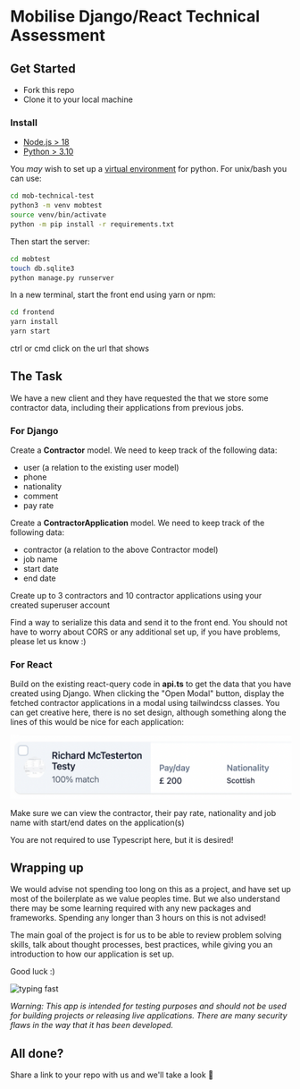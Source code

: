 # Mobilise Django/React Technical Assessment

## Get Started

- Fork this repo
- Clone it to your local machine
  
### Install

- [Node.js > 18](https://nodejs.org/en/download/current/)
- [Python > 3.10](https://www.python.org/downloads/release/python-3108/)


You *may* wish to set up a [virtual environment](https://docs.python.org/3/library/venv.html) for python. For unix/bash you can use:
```bash
cd mob-technical-test
python3 -m venv mobtest
source venv/bin/activate
python -m pip install -r requirements.txt
```

Then start the server:
```bash
cd mobtest
touch db.sqlite3
python manage.py runserver
```

In a new terminal, start the front end using yarn or npm:

```bash
cd frontend
yarn install
yarn start
```

ctrl or cmd click on the url that shows


## The Task

We have a new client and they have requested the that we store some contractor data, including their applications from previous jobs.

### For Django

Create a **Contractor** model. We need to keep track of the following data:
- user (a relation to the existing user model)
- phone
- nationality
- comment
- pay rate

Create a **ContractorApplication** model. We need to keep track of the following data:
- contractor (a relation to the above Contractor model)
- job name
- start date
- end date


Create up to 3 contractors and 10 contractor applications using your created superuser account

Find a way to serialize this data and send it to the front end. You should not have to worry about CORS or any additional set up, if you have problems, please let us know :)


### For React

Build on the existing react-query code in **api.ts** to get the data that you have created using Django. When clicking the "Open Modal" button, display the fetched contractor applications in a modal using tailwindcss classes. You can get creative here, there is no set design, although something along the lines of this would be nice for each application:

![design](./mobtest/design.png)

Make sure we can view the contractor, their pay rate, nationality and job name with start/end dates on the application(s)

You are not required to use Typescript here, but it is desired!

## Wrapping up

We would advise not spending too long on this as a project, and have set up most of the boilerplate as we value peoples time. But we also understand there may be some learning required with any new packages and frameworks. Spending any longer than 3 hours on this is not advised!

The main goal of the project is for us to be able to review problem solving skills, talk about thought processes, best practices, while giving you an introduction to how our application is set up.

Good luck :)

![typing fast](https://media.giphy.com/media/UFGj6EYw5JhMQ/giphy.gif)

*Warning: This app is intended for testing purposes and should not be used for building projects or releasing live applications. There are many security flaws in the way that it has been developed.*


## All done?

Share a link to your repo with us and we'll take a look :eyes:

  
  